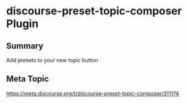 # discourse-preset-topic-composer Plugin

## Summary

Add presets to your new topic button

## Meta Topic

https://meta.discourse.org/t/discourse-preset-topic-composer/311174
